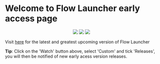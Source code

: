 # Welcome to Flow Launcher early access page

<p align="center">
<a href="https://github.com/Flow-Launcher/Prereleases/releases"><img src="https://img.shields.io/github/downloads/Flow-Launcher/Prereleases/total.svg"></a>
<img src="https://img.shields.io/github/release-date/Flow-Launcher/Prereleases">
<a href="https://github.com/Flow-Launcher/Prereleases/releases/latest"><img src="https://img.shields.io/github/v/release/Flow-Launcher/Prereleases"></a>
</p>

Visit [here](https://github.com/Flow-Launcher/Prereleases/releases/latest) for the latest and greatest upcoming version of Flow Launcher 

**Tip**: Click on the 'Watch' button above, select 'Custom' and tick 'Releases', you will then be notified of new early acess version releases.
